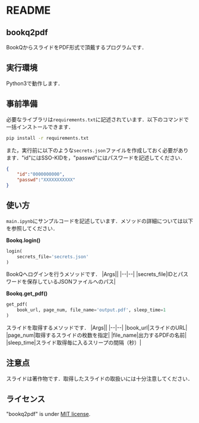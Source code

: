 # README

## bookq2pdf
BookQからスライドをPDF形式で頂戴するプログラムです．

## 実行環境
Python3で動作します．

## 事前準備
必要なライブラリは`requirements.txt`に記述されています．以下のコマンドで一括インストールできます．
```bash
pip install -r requirements.txt
```

また，実行前に以下のような`secrets.json`ファイルを作成しておく必要があります．"id"にはSSO-KIDを，"passwd"にはパスワードを記述してください．
```json
{
    "id":"0000000000",
    "passwd":"XXXXXXXXXXX"
}
```

## 使い方
`main.ipynb`にサンプルコードを記述しています．メソッドの詳細については以下を参照してください．

**Bookq.login()**
```python
login(
    secrets_file='secrets.json'
)
```
BookQへログインを行うメソッドです．
|Args||
|--|--|
|secrets_file|IDとパスワードを保存しているJSONファイルへのパス|

**Bookq.get_pdf()**
```python
get_pdf(
    book_url, page_num, file_name='output.pdf', sleep_time=1
)
```
スライドを取得するメソッドです．
|Args||
|--|--|
|book_url|スライドのURL|
|page_num|取得するスライドの枚数を指定|
|file_name|出力するPDFの名前|
|sleep_time|スライド取得毎に入るスリープの間隔（秒）|

## 注意点
スライドは著作物です．取得したスライドの取扱いには十分注意してください．

## ライセンス
"bookq2pdf" is under [MIT license](https://en.wikipedia.org/wiki/MIT_License).